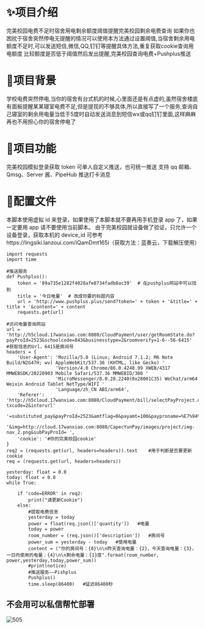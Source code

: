 # ✨项目介绍
完美校园电费不足时宿舍用电剩余额度阈值提醒完美校园剩余电费查询
如果你也困扰于宿舍突然停电无提醒的情况可以使用本方法通过设置阈值,当宿舍剩余用电额度不足时,可以发送短信,微信,QQ,钉钉等提醒具体方法,重复获取cookie查询用电额度 比较额度是否低于阈值然后发出提醒,完美校园查询电费+Pushplus推送
# 💃项目背景
学校电费突然停电,当你的宿舍有台式机的时候,心里面还是有点虚的,虽然宿舍楼底有面板提醒某某寝室电费不足,但是提现的不够具体,所以直接写了一个服务,查询自己寝室的剩余用电量当低于5度时自动发送消息到短信wx或qq钉钉里面,这样麻麻再也不用担心你的宿舍停电了
# 🔰项目功能
 完美校园模拟登录获取 token
 可单人自定义推送，也可统一推送
 支持 qq 邮箱、Qmsg、Server 酱、PipeHub 推送打卡消息
# 🎨配置文件
本脚本使用虚拟 id 来登录，如果使用了本脚本就不要再用手机登录 app 了，如果一定要用 app 请不要使用当前脚本。
由于完美校园就设备做了验证，只允许一个设备登录，获取本机的 device_id 可参考https://lingsiki.lanzoui.com/iQamDmt165i（获取方法：蓝奏云，下载解压使用）
```
import requests
import time
 
#推送服务
def Pushplus():
    token = '89a735e1282f4028afe8734fadb8ac39'  # 在pushplus网站中可以找到
    title = '今日电量'  # 改成你要的标题内容
    url = 'http://www.pushplus.plus/send?token=' + token + '&title=' + title + '&content=' + content
    requests.get(url)
 
#访问电量查询网站
url = 'http://h5cloud.17wanxiao.com:8080/CloudPayment/user/getRoomState.do?payProId=2523&schoolcode=843&businesstype=2&roomverify=1-6--56-6415'  #获取信息的Url，6415是房间号
headers = {
    'User-Agent': 'Mozilla/5.0 (Linux; Android 7.1.2; M6 Note Build/N2G47H; wv) AppleWebKit/537.36 (KHTML, like Gecko) '
                  'Version/4.0 Chrome/86.0.4240.99 XWEB/4317 MMWEBSDK/20220903 Mobile Safari/537.36 MMWEBID/300 '
                  'MicroMessenger/8.0.28.2240(0x28001C35) WeChat/arm64 Weixin Android Tablet NetType/WIFI '
                  'Language/zh_CN ABI/arm64',
    'Referer': 'http://h5cloud.17wanxiao.com:8080/CloudPayment/bill/selectPayProject.do?txcode=2&interurl'
               '=substituted_pay&payProId=2523&amtflag=0&payamt=100&payproname=%E7%94%A8%E7%94%B5%E6%94%AF%E5%87%BA'
               '&img=http://cloud.17wanxiao.com:8080/CapecYunPay/images/project/img-nav_2.png&subPayProId= ',
    'cookie': '#你的完美校园cookie'
}
req2 = (requests.get(url, headers=headers)).text    #用于判断是否要更新cookie
req = (requests.get(url, headers=headers))
 
yesterday: float = 0.0
today: float = 0.0
while True:
 
    if 'code=ERROR' in req2:
        print("请更新Cookie")
    else:
        #提取电费信息
        yesterday = today
        power = float(req.json()['quantity'])   #电量
        today = power
        room_number = (req.json()['description'])   #房间号
        power_sum = yesterday - today   #使用电量
        content = ("你的房间号：{0}\n\n昨天查询电量：{2}，今天查询电量：{3}，一日内使用的电量：{4}\n\n剩余电量：{1}度".format(room_number, power,yesterday,today,power_sum))
        #print(notice)
        #推送服务——Pishplus
        Pushplus()
        time.sleep(86400)   #延迟86400秒
```
 ## 不会用可以私信帮忙部署
 ![505](https://github.com/yifeiyixiang/wanmeixiaoyuan/assets/98005257/f9aa01e0-01db-4694-b136-67e8dd3b63b6)
